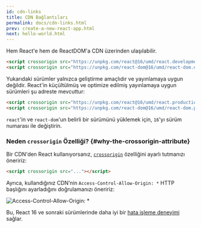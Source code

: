 ```yaml
---
id: cdn-links
title: CDN Bağlantıları
permalink: docs/cdn-links.html
prev: create-a-new-react-app.html
next: hello-world.html
---
```


Hem React'e hem de ReactDOM'a CDN üzerinden ulaşılabilir.

```html
<script crossorigin src="https://unpkg.com/react@16/umd/react.development.js"></script>
<script crossorigin src="https://unpkg.com/react-dom@16/umd/react-dom.development.js"></script>
```

Yukarıdaki sürümler yalnızca geliştirme amaçlıdır ve yayınlamaya uygun değildir. React'in küçültülmüş ve optimize edilmiş yayınlamaya uygun sürümleri şu adreste mevcuttur:

```html
<script crossorigin src="https://unpkg.com/react@16/umd/react.production.min.js"></script>
<script crossorigin src="https://unpkg.com/react-dom@16/umd/react-dom.production.min.js"></script>
```

`react`'in ve `react-dom`'un belirli bir sürümünü yüklemek için, `16`'yı sürüm numarası ile değiştirin.

### Neden `crossorigin` Özelliği? {#why-the-crossorigin-attribute}

Bir CDN'den React kullanıyorsanız, [`crossorigin`](https://developer.mozilla.org/en-US/docs/Web/HTML/CORS_settings_attributes) özelliğini ayarlı tutmanızı öneririz:

```html
<script crossorigin src="..."></script>
```

Ayrıca, kullandığınız CDN’nin `Access-Control-Allow-Origin: *` HTTP başlığını ayarladığını doğrulamanızı öneririz:

![Access-Control-Allow-Origin: *](../images/docs/cdn-cors-header.png)

Bu, React 16 ve sonraki sürümlerinde daha iyi bir [hata işleme deneyimi](/blog/2017/07/26/error-handling-in-react-16.html) sağlar.
